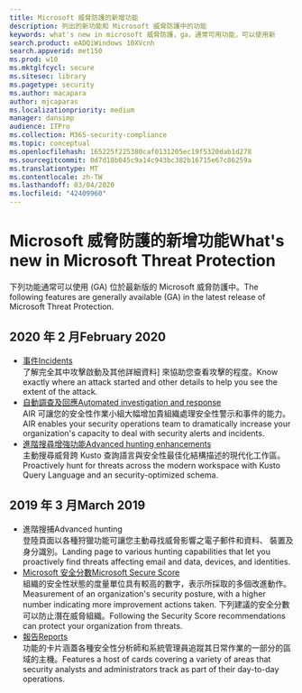 ```yaml
---
title: Microsoft 威脅防護的新增功能
description: 列出的新功能和 Microsoft 威脅防護中的功能
keywords: what's new in microsoft 威脅防護，ga，通常可用功能，可以使用新
search.product: eADQiWindows 10XVcnh
search.appverid: met150
ms.prod: w10
ms.mktglfcycl: secure
ms.sitesec: library
ms.pagetype: security
ms.author: macapara
author: mjcaparas
ms.localizationpriority: medium
manager: dansimp
audience: ITPro
ms.collection: M365-security-compliance
ms.topic: conceptual
ms.openlocfilehash: 165225f225380caf0131205ec19f5320dab1d278
ms.sourcegitcommit: 0d7d18b045c9a14c943bc382b16715e67c86259a
ms.translationtype: MT
ms.contentlocale: zh-TW
ms.lasthandoff: 03/04/2020
ms.locfileid: "42409960"
---
```

# <a name="whats-new-in-microsoft-threat-protection"></a><span data-ttu-id="fc4a9-104">Microsoft 威脅防護的新增功能</span><span class="sxs-lookup"><span data-stu-id="fc4a9-104">What's new in Microsoft Threat Protection</span></span>

<span data-ttu-id="fc4a9-105">下列功能通常可以使用 (GA) 位於最新版的 Microsoft 威脅防護中。</span><span class="sxs-lookup"><span data-stu-id="fc4a9-105">The following features are generally available (GA) in the latest release of Microsoft Threat Protection.</span></span>

## <a name="february-2020"></a><span data-ttu-id="fc4a9-106">2020 年 2 月</span><span class="sxs-lookup"><span data-stu-id="fc4a9-106">February 2020</span></span>
- [<span data-ttu-id="fc4a9-107">事件</span><span class="sxs-lookup"><span data-stu-id="fc4a9-107">Incidents</span></span>](incidents-overview.md) <br> <span data-ttu-id="fc4a9-108">了解完全其中攻擊啟動及其他詳細資料] 來協助您查看攻擊的程度。</span><span class="sxs-lookup"><span data-stu-id="fc4a9-108">Know exactly where an attack started and other details to help you see the extent of the attack.</span></span>
- [<span data-ttu-id="fc4a9-109">自動調查及回應</span><span class="sxs-lookup"><span data-stu-id="fc4a9-109">Automated investigation and response</span></span>](mtp-autoir.md) <br> <span data-ttu-id="fc4a9-110">AIR 可讓您的安全性作業小組大幅增加貴組織處理安全性警示和事件的能力。</span><span class="sxs-lookup"><span data-stu-id="fc4a9-110">AIR enables your security operations team to dramatically increase your organization's capacity to deal with security alerts and incidents.</span></span>
- [<span data-ttu-id="fc4a9-111">進階搜尋增強功能</span><span class="sxs-lookup"><span data-stu-id="fc4a9-111">Advanced hunting enhancements</span></span>](advanced-hunting-overview.md) <br> <span data-ttu-id="fc4a9-112">主動搜尋威脅跨 Kusto 查詢語言與安全性最佳化結構描述的現代化工作區。</span><span class="sxs-lookup"><span data-stu-id="fc4a9-112">Proactively hunt for threats across the modern workspace with Kusto Query Language and an security-optimized schema.</span></span>

## <a name="march-2019"></a><span data-ttu-id="fc4a9-113">2019 年 3 月</span><span class="sxs-lookup"><span data-stu-id="fc4a9-113">March 2019</span></span>

- <span data-ttu-id="fc4a9-114">進階搜捕</span><span class="sxs-lookup"><span data-stu-id="fc4a9-114">Advanced hunting</span></span> <br> <span data-ttu-id="fc4a9-115">登陸頁面以各種狩獵功能可讓您主動尋找威脅影響之電子郵件和資料、 裝置及身分識別。</span><span class="sxs-lookup"><span data-stu-id="fc4a9-115">Landing page to various hunting capabilities that let you proactively find threats affecting email and data, devices, and identities.</span></span>
- [<span data-ttu-id="fc4a9-116">Microsoft 安全分數</span><span class="sxs-lookup"><span data-stu-id="fc4a9-116">Microsoft Secure Score</span></span>](microsoft-secure-score.md) <br> <span data-ttu-id="fc4a9-117">組織的安全性狀態的度量單位具有較高的數字，表示所採取的多個改進動作。</span><span class="sxs-lookup"><span data-stu-id="fc4a9-117">Measurement of an organization's security posture, with a higher number indicating more improvement actions taken.</span></span> <span data-ttu-id="fc4a9-118">下列建議的安全分數可以防止潛在威脅組織。</span><span class="sxs-lookup"><span data-stu-id="fc4a9-118">Following the Security Score recommendations can protect your organization from threats.</span></span> 
- [<span data-ttu-id="fc4a9-119">報告</span><span class="sxs-lookup"><span data-stu-id="fc4a9-119">Reports</span></span>](monitoring-and-reporting.md) <br>  <span data-ttu-id="fc4a9-120">功能的卡片涵蓋各種安全性分析師和系統管理員追蹤其日常作業的一部分的區域的主機。</span><span class="sxs-lookup"><span data-stu-id="fc4a9-120">Features a host of cards covering a variety of areas that security analysts and administrators track as part of their day-to-day operations.</span></span>
